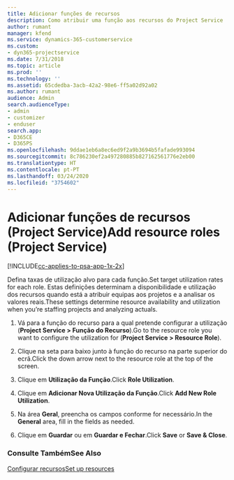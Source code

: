 ```yaml
---
title: Adicionar funções de recursos
description: Como atribuir uma função aos recursos do Project Service
author: rumant
manager: kfend
ms.service: dynamics-365-customerservice
ms.custom:
- dyn365-projectservice
ms.date: 7/31/2018
ms.topic: article
ms.prod: ''
ms.technology: ''
ms.assetid: 65cdedba-3acb-42a2-98e6-ff5a02d92a02
ms.author: rumant
audience: Admin
search.audienceType:
- admin
- customizer
- enduser
search.app:
- D365CE
- D365PS
ms.openlocfilehash: 9ddae1eb6a8ec6ed9f2a9b3694b5fafade993094
ms.sourcegitcommit: 8c786230ef2a497280885b827162561776e2eb00
ms.translationtype: HT
ms.contentlocale: pt-PT
ms.lasthandoff: 03/24/2020
ms.locfileid: "3754602"
---
```

# <a name="add-resource-roles-project-service"></a><span data-ttu-id="c2253-103">Adicionar funções de recursos (Project Service)</span><span class="sxs-lookup"><span data-stu-id="c2253-103">Add resource roles (Project Service)</span></span>

[!INCLUDE[cc-applies-to-psa-app-1x-2x](../includes/cc-applies-to-psa-app-1x-2x.md)]

<span data-ttu-id="c2253-104">Defina taxas de utilização alvo para cada função.</span><span class="sxs-lookup"><span data-stu-id="c2253-104">Set target utilization rates for each role.</span></span> <span data-ttu-id="c2253-105">Estas definições determinam a disponibilidade e utilização dos recursos quando está a atribuir equipas aos projetos e a analisar os valores reais.</span><span class="sxs-lookup"><span data-stu-id="c2253-105">These settings determine resource availability and utilization when you’re staffing projects and analyzing actuals.</span></span>  
  
1.  <span data-ttu-id="c2253-106">Vá para a função do recurso para a qual pretende configurar a utilização (**Project Service > Função do Recurso**).</span><span class="sxs-lookup"><span data-stu-id="c2253-106">Go to the resource role you want to configure the utilization for (**Project Service > Resource Role**).</span></span>  
  
2.  <span data-ttu-id="c2253-107">Clique na seta para baixo junto à função do recurso na parte superior do ecrã.</span><span class="sxs-lookup"><span data-stu-id="c2253-107">Click the down arrow next to the resource role at the top of the screen.</span></span>  
  
3.  <span data-ttu-id="c2253-108">Clique em **Utilização da Função**.</span><span class="sxs-lookup"><span data-stu-id="c2253-108">Click **Role Utilization**.</span></span>  
  
4.  <span data-ttu-id="c2253-109">Clique em **Adicionar Nova Utilização da Função**.</span><span class="sxs-lookup"><span data-stu-id="c2253-109">Click **Add New Role Utilization**.</span></span>  
  
5.  <span data-ttu-id="c2253-110">Na área **Geral**, preencha os campos conforme for necessário.</span><span class="sxs-lookup"><span data-stu-id="c2253-110">In the **General** area, fill in the fields as needed.</span></span>  
  
6.  <span data-ttu-id="c2253-111">Clique em **Guardar** ou em **Guardar e Fechar**.</span><span class="sxs-lookup"><span data-stu-id="c2253-111">Click **Save** or **Save & Close**.</span></span>  
  
### <a name="see-also"></a><span data-ttu-id="c2253-112">Consulte Também</span><span class="sxs-lookup"><span data-stu-id="c2253-112">See Also</span></span>  
 [<span data-ttu-id="c2253-113">Configurar recursos</span><span class="sxs-lookup"><span data-stu-id="c2253-113">Set up resources</span></span>](../project-service/set-up-resources.md)
